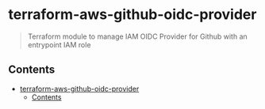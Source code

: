 # terraform-aws-github-oidc-provider

> Terraform module to manage IAM OIDC Provider for Github with an entrypoint IAM role 

<!-- START doctoc generated TOC please keep comment here to allow auto update -->
<!-- DON'T EDIT THIS SECTION, INSTEAD RE-RUN doctoc TO UPDATE -->
## Contents

- [terraform-aws-github-oidc-provider](#terraform-aws-github-oidc-provider)
  - [Contents](#contents)

<!-- END doctoc generated TOC please keep comment here to allow auto update -->